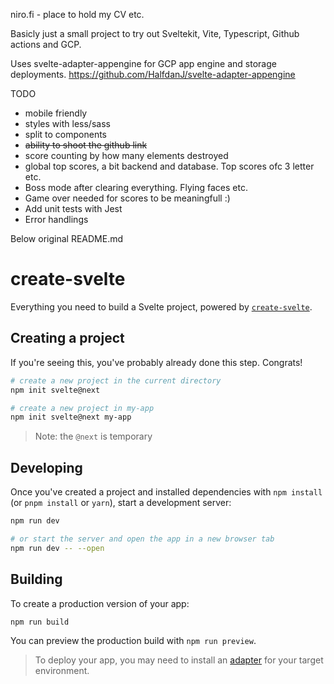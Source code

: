niro.fi - place to hold my CV etc.

Basicly just a small project to try out Sveltekit, Vite, Typescript, Github actions and GCP.

Uses svelte-adapter-appengine for GCP app engine and storage deployments.
https://github.com/HalfdanJ/svelte-adapter-appengine

TODO

- mobile friendly
- styles with less/sass
- split to components
- ~~ability to shoot the github link~~
- score counting by how many elements destroyed
- global top scores, a bit backend and database. Top scores ofc 3 letter etc.
- Boss mode after clearing everything. Flying faces etc.
- Game over needed for scores to be meaningfull :)
- Add unit tests with Jest
- Error handlings

Below original README.md

# create-svelte

Everything you need to build a Svelte project, powered by [`create-svelte`](https://github.com/sveltejs/kit/tree/master/packages/create-svelte).

## Creating a project

If you're seeing this, you've probably already done this step. Congrats!

```bash
# create a new project in the current directory
npm init svelte@next

# create a new project in my-app
npm init svelte@next my-app
```

> Note: the `@next` is temporary

## Developing

Once you've created a project and installed dependencies with `npm install` (or `pnpm install` or `yarn`), start a development server:

```bash
npm run dev

# or start the server and open the app in a new browser tab
npm run dev -- --open
```

## Building

To create a production version of your app:

```bash
npm run build
```

You can preview the production build with `npm run preview`.

> To deploy your app, you may need to install an [adapter](https://kit.svelte.dev/docs/adapters) for your target environment.

